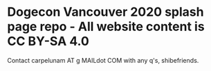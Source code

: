 # Dogecon Vancouver 2020 splash page repo - All website content is CC BY-SA 4.0

Contact carpelunam AT g MAILdot COM with any q's, shibefriends.
